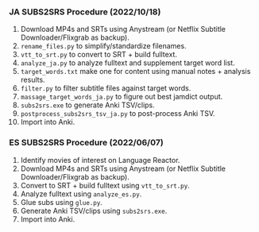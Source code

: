 ### JA SUBS2SRS Procedure (2022/10/18)
1. Download MP4s and SRTs using Anystream (or Netflix Subtitle Downloader/Flixgrab as backup).
2. `rename_files.py` to simplify/standardize filenames.
3. `vtt_to_srt.py` to convert to SRT + build fulltext.
4. `analyze_ja.py` to analyze fulltext and supplement target word list.
5. `target_words.txt` make one for content using manual notes + analysis results.
6. `filter.py` to filter subtitle files against target words.
7. `massage_target_words_ja.py` to figure out best jamdict output.
8. `subs2srs.exe` to generate Anki TSV/clips.
9. `postprocess_subs2srs_tsv_ja.py` to post-process Anki TSV.
10. Import into Anki.


### ES SUBS2SRS Procedure (2022/06/07)
1. Identify movies of interest on Language Reactor.
2. Download MP4s and SRTs using Anystream (or Netflix Subtitle Downloader/Flixgrab as backup).
3. Convert to SRT + build fulltext using `vtt_to_srt.py`.
4. Analyze fulltext using `analyze_es.py`.
5. Glue subs using `glue.py`.
6. Generate Anki TSV/clips using `subs2srs.exe`.
7. Import into Anki.
